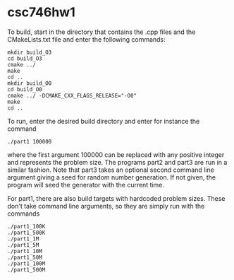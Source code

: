 # csc746hw1

To build, start in the directory that contains the .cpp files and the CMakeLists.txt file and enter the following commands:

	mkdir build_O3
	cd build_O3
	cmake ../
	make
	cd ..
	mkdir build_O0
	cd build_O0
	cmake ../ -DCMAKE_CXX_FLAGS_RELEASE="-O0"
	make
	cd ..

To run, enter the desired build directory and enter for instance the command

	./part1 100000

where the first argument 100000 can be replaced with any positive integer and represents the problem size. The programs part2 and part3 are run in a similar fashion. Note that part3 takes an optional second command line argument giving a seed for random number generation. If not given, the program will seed the generator with the current time.

For part1, there are also build targets with hardcoded problem sizes. These don't take command line arguments, so they are simply run with the commands

	./part1_100K
	./part1_500K
	./part1_1M
	./part1_5M
	./part1_10M
	./part1_50M
	./part1_100M
	./part1_500M
